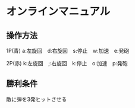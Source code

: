 # オンラインマニュアル
## 操作方法
1P(青)
a:左旋回　d:右旋回　s:停止　w:加速　e:発砲

2P(赤)
k:左旋回　;:右旋回　k:停止　o:加速　p:発砲

## 勝利条件
敵に弾を3発ヒットさせる

